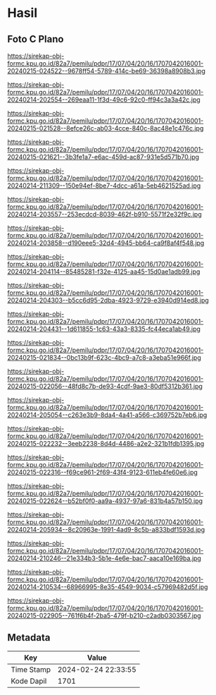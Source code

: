 # Hasil

## Foto C Plano

https://sirekap-obj-formc.kpu.go.id/82a7/pemilu/pdpr/17/07/04/20/16/1707042016001-20240215-024522--9678ff54-5789-414c-be69-36398a8908b3.jpg

https://sirekap-obj-formc.kpu.go.id/82a7/pemilu/pdpr/17/07/04/20/16/1707042016001-20240214-202554--269eaa11-1f3d-49c6-92c0-ff94c3a3a42c.jpg

https://sirekap-obj-formc.kpu.go.id/82a7/pemilu/pdpr/17/07/04/20/16/1707042016001-20240215-021528--8efce26c-ab03-4cce-840c-8ac48e1c476c.jpg

https://sirekap-obj-formc.kpu.go.id/82a7/pemilu/pdpr/17/07/04/20/16/1707042016001-20240215-021621--3b3fe1a7-e6ac-459d-ac87-931e5d571b70.jpg

https://sirekap-obj-formc.kpu.go.id/82a7/pemilu/pdpr/17/07/04/20/16/1707042016001-20240214-211309--150e94ef-8be7-4dcc-a61a-5eb4621525ad.jpg

https://sirekap-obj-formc.kpu.go.id/82a7/pemilu/pdpr/17/07/04/20/16/1707042016001-20240214-203557--253ecdcd-8039-462f-b910-5571f2e32f9c.jpg

https://sirekap-obj-formc.kpu.go.id/82a7/pemilu/pdpr/17/07/04/20/16/1707042016001-20240214-203858--d190eee5-32d4-4945-bb64-ca9f8af4f548.jpg

https://sirekap-obj-formc.kpu.go.id/82a7/pemilu/pdpr/17/07/04/20/16/1707042016001-20240214-204114--85485281-f32e-4125-aa45-15d0ae1adb99.jpg

https://sirekap-obj-formc.kpu.go.id/82a7/pemilu/pdpr/17/07/04/20/16/1707042016001-20240214-204303--b5cc6d95-2dba-4923-9729-e3940d914ed8.jpg

https://sirekap-obj-formc.kpu.go.id/82a7/pemilu/pdpr/17/07/04/20/16/1707042016001-20240214-204431--1d611855-1c63-43a3-8335-fc44eca1ab49.jpg

https://sirekap-obj-formc.kpu.go.id/82a7/pemilu/pdpr/17/07/04/20/16/1707042016001-20240215-021834--0bc13b9f-623c-4bc9-a7c8-a3eba51e966f.jpg

https://sirekap-obj-formc.kpu.go.id/82a7/pemilu/pdpr/17/07/04/20/16/1707042016001-20240215-022056--48fd8c7b-de93-4cdf-9ae3-80df5312b361.jpg

https://sirekap-obj-formc.kpu.go.id/82a7/pemilu/pdpr/17/07/04/20/16/1707042016001-20240214-205054--c263e3b9-8da4-4a41-a566-c369752b7eb6.jpg

https://sirekap-obj-formc.kpu.go.id/82a7/pemilu/pdpr/17/07/04/20/16/1707042016001-20240215-022232--3eeb2238-8d4d-4486-a2e2-321b1fdb1395.jpg

https://sirekap-obj-formc.kpu.go.id/82a7/pemilu/pdpr/17/07/04/20/16/1707042016001-20240215-022316--f69ce961-2f69-43f4-9123-611eb4fe60e6.jpg

https://sirekap-obj-formc.kpu.go.id/82a7/pemilu/pdpr/17/07/04/20/16/1707042016001-20240215-022624--b52bf0f0-aa9a-4937-97a6-831b4a57b150.jpg

https://sirekap-obj-formc.kpu.go.id/82a7/pemilu/pdpr/17/07/04/20/16/1707042016001-20240214-205934--8c20963e-1991-4ad9-8c5b-a833bdf1593d.jpg

https://sirekap-obj-formc.kpu.go.id/82a7/pemilu/pdpr/17/07/04/20/16/1707042016001-20240214-210246--21e334b3-5b1e-4e6e-bac7-aaca10e169ba.jpg

https://sirekap-obj-formc.kpu.go.id/82a7/pemilu/pdpr/17/07/04/20/16/1707042016001-20240214-210534--68966995-8e35-4549-9034-c57969482d5f.jpg

https://sirekap-obj-formc.kpu.go.id/82a7/pemilu/pdpr/17/07/04/20/16/1707042016001-20240215-022905--761f6b4f-2ba5-479f-b210-c2adb0303567.jpg


## Metadata

| Key        | Value               |
| ---------- | ------------------- |
| Time Stamp | 2024-02-24 22:33:55 |
| Kode Dapil | 1701                |



